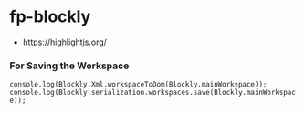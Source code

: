 # fp-blockly


- https://highlightjs.org/

### For Saving the Workspace

`console.log(Blockly.Xml.workspaceToDom(Blockly.mainWorkspace));`
`console.log(Blockly.serialization.workspaces.save(Blockly.mainWorkspace));`
